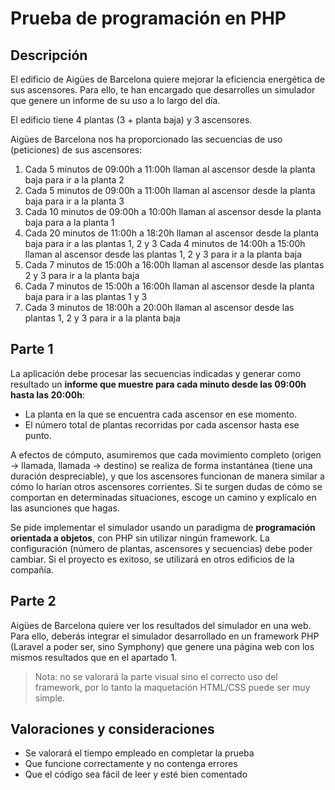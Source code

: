 # Prueba de programación en PHP

## Descripción
El edificio de Aigües de Barcelona quiere mejorar la eficiencia energética de sus ascensores. Para ello, te han encargado que desarrolles un simulador que genere un informe de su uso a lo largo del día.
  
El edificio tiene 4 plantas (3 + planta baja) y 3 ascensores.
  
Aigües de Barcelona nos ha proporcionado las secuencias de uso (peticiones) de sus
ascensores:
1. Cada 5 minutos de 09:00h a 11:00h llaman al ascensor desde la planta baja para ir a la planta 2
1. Cada 5 minutos de 09:00h a 11:00h llaman al ascensor desde la planta baja para ir a la planta 3
1. Cada 10 minutos de 09:00h a 10:00h llaman al ascensor desde la planta baja para a la planta 1
1. Cada 20 minutos de 11:00h a 18:20h llaman al ascensor desde la planta baja para ir a las plantas 1, 2 y 3
Cada 4 minutos de 14:00h a 15:00h llaman al ascensor desde las plantas 1, 2 y 3 para ir a la planta baja
1. Cada 7 minutos de 15:00h a 16:00h llaman al ascensor desde las plantas 2 y 3 para ir a la planta baja
1. Cada 7 minutos de 15:00h a 16:00h llaman al ascensor desde la planta baja para ir a las plantas 1 y 3
1. Cada 3 minutos de 18:00h a 20:00h llaman al ascensor desde las plantas 1, 2 y 3 para ir a la planta baja

## Parte 1

La aplicación debe procesar las secuencias indicadas y generar como resultado un **informe que muestre para cada minuto desde las 09:00h hasta las 20:00h**:
- La planta en la que se encuentra cada ascensor en ese momento.
- El número total de plantas recorridas por cada ascensor hasta ese punto.

A efectos de cómputo, asumiremos que cada movimiento completo (origen → llamada, llamada → destino) se realiza de forma instantánea (tiene una duración despreciable), y que los ascensores funcionan de manera similar a cómo lo harían otros ascensores corrientes. Si te surgen dudas de cómo se comportan en determinadas situaciones, escoge un camino y explícalo en las asunciones que hagas.

Se pide implementar el simulador usando un paradigma de **programación orientada a objetos**, con PHP sin utilizar ningún framework. La configuración (número de plantas, ascensores y secuencias) debe poder cambiar. Si el proyecto es exitoso, se utilizará en otros edificios de la compañía.

## Parte 2
Aigües de Barcelona quiere ver los resultados del simulador en una web. Para ello, deberás integrar el simulador desarrollado en un framework PHP (Laravel a poder ser, sino Symphony) que genere una página web con los mismos resultados que en el apartado 1.

> Nota: no se valorará la parte visual sino el correcto uso del framework, por lo tanto la maquetación HTML/CSS puede ser muy simple.

## Valoraciones y consideraciones
- Se valorará el tiempo empleado en completar la prueba
- Que funcione correctamente y no contenga errores
- Que el código sea fácil de leer y esté bien comentado